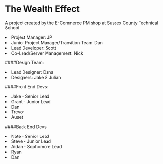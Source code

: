 # The Wealth Effect

A project created by the E-Commerce PM shop at Sussex County Technical School


<li>Project Manager: JP</li>
<li>Junior Project Manager/Transition Team: Dan</li>


<li>Lead Developer: Scott</li>
<li>Co-Lead/Server Management: Nick</li>

####Design Team:
<li>Lead Designer: Dana</li>
<li>Designers: Jake & Julian</li>

####Front End Devs:
<li>Jake - Senior Lead</li>
<li>Grant - Junior Lead</li>
<li>Dan</li>
<li>Trevor</li>
<li>Auset</li>

####Back End Devs:
<li>Nate - Senior Lead</li>
<li>Steve - Junior Lead</li>
<li>Aidan - Sophomore Lead</li>
<li>Ryan</li>
<li>Dan</li>

